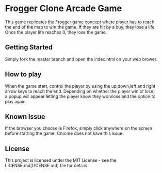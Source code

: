 # Frogger Clone Arcade Game

This game replicates the Frogger game concept where player has to reach the end of the map to win the game. If they are hit by a buy, they lose a life. Once the player life reaches 0, they lose the game. 

## Getting Started
Simply fork the master branch and open the index.html on your web brower. 

## How to play
When the game start, control the player by using the up,down,left and right arrow keys to reach the end. Depending on whether the player win or lose, a popup will appear letting the player know they won/loss and the option to play again. 

## Known Issue
If the browser you choose is Firefox, simply click anywhere on the screen before starting the game. Chrome does not have this issue.

## License
This project is licensed under the MIT License - see the LICENSE.md[LICENSE.md] file for details
